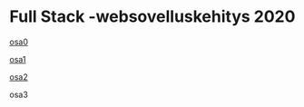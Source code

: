 # Full Stack -websovelluskehitys 2020

[osa0](https://github.com/tommise/fullstack-2020/blob/master/osa0/)

[osa1](https://github.com/tommise/fullstack-2020/blob/master/osa1/)

[osa2](https://github.com/tommise/fullstack-2020/blob/master/osa2/)

osa3
